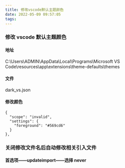 ```yaml
---
title: 修改vscode默认主题颜色
date: 2022-05-09 09:57:05
tags:
---
```


### 修改 vscode 默认主题颜色

#### 地址

C:\Users\ADMIN\AppData\Local\Programs\Microsoft VS Code\resources\app\extensions\theme-defaults\themes

#### 文件

dark_vs.json

#### 修改颜色

    {
      "scope": "invalid",
      "settings": {
        "foreground": "#569cd6"
      }
    },

### 关闭修改文件名后自动修改相关引入文件

#### 首选项——updateimport——选择 never

